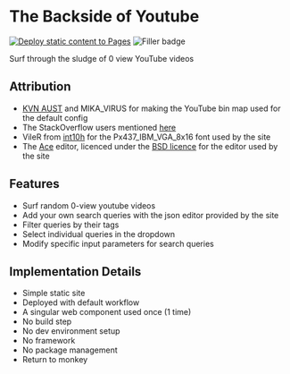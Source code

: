 # The Backside of Youtube

[![Deploy static content to Pages](https://github.com/Woukie/backside_of_youtube/actions/workflows/static.yml/badge.svg)](https://github.com/Woukie/backside_of_youtube/actions/workflows/static.yml) ![Filler badge](https://img.shields.io/badge/never_sybau-twin_%3C3-blue)

Surf through the sludge of 0 view YouTube videos

## Attribution

- [KVN AUST](https://www.youtube.com/@KVNAUST) and MIKA_VIRUS for making the YouTube bin map used for the default config
- The StackOverflow users mentioned [here](https://github.com/Woukie/backside_of_youtube/blob/aefcbd09275df1c7c0bc3012cd1d1a757d32fd23/components.js)
- VileR from [int10h](https://int10h.org/) for the Px437_IBM_VGA_8x16 font used by the site
- The [Ace](https://github.com/ajaxorg/ace) editor, licenced under the [BSD licence](https://github.com/ajaxorg/ace/blob/6afb0480c3c58b04b5bd9a1585fdda73c904e6f3/LICENSE) for the editor used by the site

## Features

- Surf random 0-view youtube videos
- Add your own search queries with the json editor provided by the site
- Filter queries by their tags
- Select individual queries in the dropdown
- Modify specific input parameters for search queries

## Implementation Details

- Simple static site
- Deployed with default workflow
- A singular web component used once (1 time)
- No build step
- No dev environment setup
- No framework
- No package management
- Return to monkey
